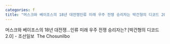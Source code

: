```yaml
---
categories: f
title: "머스크와 베이조스의 18년 대전쟁인류 미래 우주 전쟁 승리자는 박건형의 디코드 20  조선일보  The Chosunilbo"
---
```

머스크와 베이조스의 18년 대전쟁...인류 미래 우주 전쟁 승리자는? [박건형의 디코드 2.0] - 조선일보&nbsp;&nbsp;The Chosunilbo
